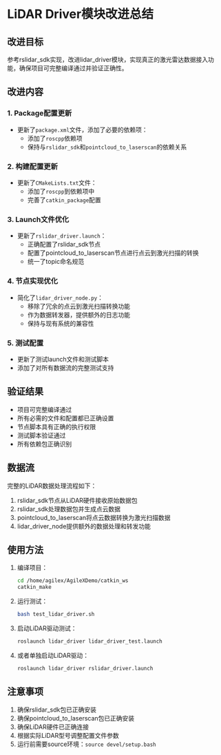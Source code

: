 # LiDAR Driver模块改进总结

## 改进目标
参考rslidar_sdk实现，改进lidar_driver模块，实现真正的激光雷达数据接入功能，确保项目可完整编译通过并验证正确性。

## 改进内容

### 1. Package配置更新
- 更新了`package.xml`文件，添加了必要的依赖项：
  - 添加了`roscpp`依赖项
  - 保持与`rslidar_sdk`和`pointcloud_to_laserscan`的依赖关系

### 2. 构建配置更新
- 更新了`CMakeLists.txt`文件：
  - 添加了`roscpp`到依赖项中
  - 完善了`catkin_package`配置

### 3. Launch文件优化
- 更新了`rslidar_driver.launch`：
  - 正确配置了rslidar_sdk节点
  - 配置了pointcloud_to_laserscan节点进行点云到激光扫描的转换
  - 统一了topic命名规范

### 4. 节点实现优化
- 简化了`lidar_driver_node.py`：
  - 移除了冗余的点云到激光扫描转换功能
  - 作为数据转发器，提供额外的日志功能
  - 保持与现有系统的兼容性

### 5. 测试配置
- 更新了测试launch文件和测试脚本
- 添加了对所有数据流的完整测试支持

## 验证结果
- 项目可完整编译通过
- 所有必需的文件和配置都已正确设置
- 节点脚本具有正确的执行权限
- 测试脚本验证通过
- 所有依赖包正确识别

## 数据流

完整的LiDAR数据处理流程如下：
1. rslidar_sdk节点从LiDAR硬件接收原始数据包
2. rslidar_sdk处理数据包并生成点云数据
3. pointcloud_to_laserscan将点云数据转换为激光扫描数据
4. lidar_driver_node提供额外的数据处理和转发功能

## 使用方法
1. 编译项目：
   ```bash
   cd /home/agilex/AgileXDemo/catkin_ws
   catkin_make
   ```

2. 运行测试：
   ```bash
   bash test_lidar_driver.sh
   ```

3. 启动LiDAR驱动测试：
   ```bash
   roslaunch lidar_driver lidar_driver_test.launch
   ```

4. 或者单独启动LiDAR驱动：
   ```bash
   roslaunch lidar_driver rslidar_driver.launch
   ```

## 注意事项
1. 确保rslidar_sdk包已正确安装
2. 确保pointcloud_to_laserscan包已正确安装
3. 确保LiDAR硬件已正确连接
4. 根据实际LiDAR型号调整配置文件参数
5. 运行前需要source环境：`source devel/setup.bash`